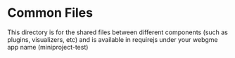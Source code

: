 # Common Files
This directory is for the shared files between different components (such as plugins, visualizers, etc) and is available in requirejs under your webgme app name (miniproject-test)
